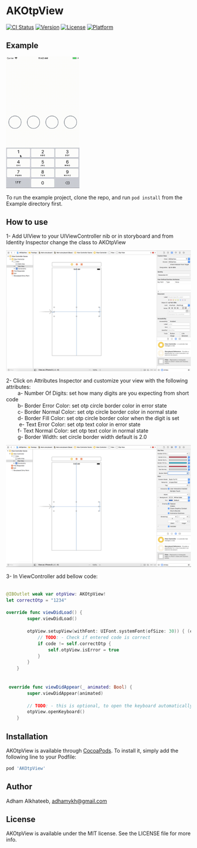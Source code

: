 # AKOtpView

[![CI Status](https://img.shields.io/travis/adhamalkhateeb/AKOtpView.svg?style=flat)](https://travis-ci.org/adhamalkhateeb/AKOtpView)
[![Version](https://img.shields.io/cocoapods/v/AKOtpView.svg?style=flat)](https://cocoapods.org/pods/AKOtpView)
[![License](https://img.shields.io/cocoapods/l/AKOtpView.svg?style=flat)](https://cocoapods.org/pods/AKOtpView)
[![Platform](https://img.shields.io/cocoapods/p/AKOtpView.svg?style=flat)](https://cocoapods.org/pods/AKOtpView)

## Example

<img src="https://raw.githubusercontent.com/Klindayzer/AKOtpView/master/otp.gif" width="200">

To run the example project, clone the repo, and run `pod install` from the Example directory first.

## How to use
1- Add UIView to your UIViewController nib or in storyboard and from Identity Inspector change the class to AKOtpView

<img src="https://github.com/Klindayzer/AKOtpView/blob/master/example1.png">

2- Click on Attributes Inspector and customize your view with the following attributes:<br>
    &nbsp;&nbsp;&nbsp;&nbsp;&nbsp;&nbsp;&nbsp;&nbsp;a- Number Of Digits: set how many digits are you expecting from short code<br>
    &nbsp;&nbsp;&nbsp;&nbsp;&nbsp;&nbsp;&nbsp;&nbsp;b- Border Error Color: set otp circle border color in error state<br>
    &nbsp;&nbsp;&nbsp;&nbsp;&nbsp;&nbsp;&nbsp;&nbsp;c- Border Normal Color: set otp circle border color in normal state<br>
    &nbsp;&nbsp;&nbsp;&nbsp;&nbsp;&nbsp;&nbsp;&nbsp;d- Border Fill Color: set otp circle border color when the digit is set<br>
    &nbsp;&nbsp;&nbsp;&nbsp;&nbsp;&nbsp;&nbsp;&nbsp; e- Text Error Color: set otp text color in error state<br>
    &nbsp;&nbsp;&nbsp;&nbsp;&nbsp;&nbsp;&nbsp;&nbsp;f- Text Normal Color: set otp text color in normal state<br>
    &nbsp;&nbsp;&nbsp;&nbsp;&nbsp;&nbsp;&nbsp;&nbsp;g- Border Width: set circle border width default is 2.0<br>
  
  <img src="https://github.com/Klindayzer/AKOtpView/blob/master/example2.png">
  

3- In ViewController add bellow code:<br>

```swift

@IBOutlet weak var otpView: AKOtpView!
let correctOtp = "1234"

override func viewDidLoad() {
        super.viewDidLoad()
      
        otpView.setupView(withFont: UIFont.systemFont(ofSize: 30)) { (code) in
            // TODO: - Check if entered code is correct
            if code != self.correctOtp {
                self.otpView.isError = true
            }
        }
    }


 override func viewDidAppear(_ animated: Bool) {
        super.viewDidAppear(animated)
        
        // TODO: - this is optional, to open the keyboard automatically 
        otpView.openKeyboard()
    }
```
## Installation

AKOtpView is available through [CocoaPods](https://cocoapods.org). To install
it, simply add the following line to your Podfile:

```ruby
pod 'AKOtpView'
```

## Author

Adham Alkhateeb, adhamykh@gmail.com

## License

AKOtpView is available under the MIT license. See the LICENSE file for more info.
